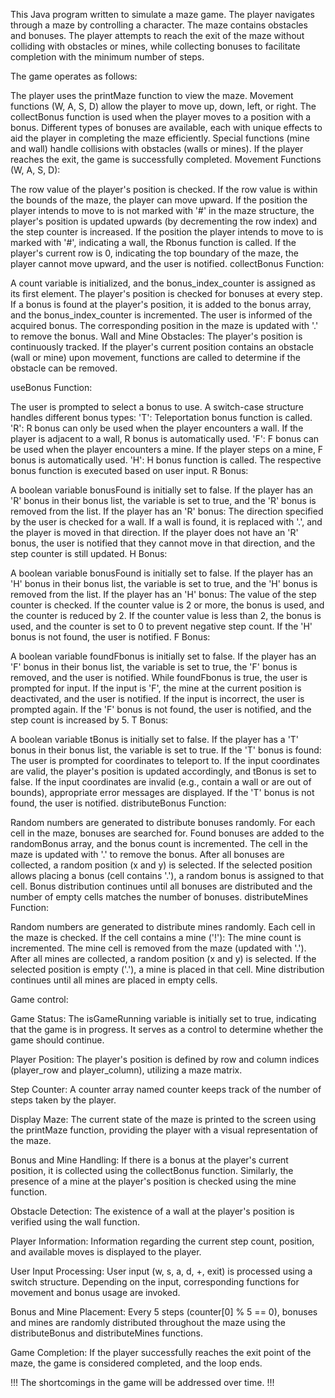 This Java program written to simulate a maze game. The player navigates through a maze by controlling a character. The maze contains obstacles and bonuses. The player attempts to reach the exit of the maze without colliding with obstacles or mines, while collecting bonuses to facilitate completion with the minimum number of steps.

The game operates as follows:

The player uses the printMaze function to view the maze.
Movement functions (W, A, S, D) allow the player to move up, down, left, or right.
The collectBonus function is used when the player moves to a position with a bonus. Different types of bonuses are available, each with unique effects to aid the player in completing the maze efficiently.
Special functions (mine and wall) handle collisions with obstacles (walls or mines).
If the player reaches the exit, the game is successfully completed.
Movement Functions (W, A, S, D):

The row value of the player's position is checked. If the row value is within the bounds of the maze, the player can move upward.
If the position the player intends to move to is not marked with '#' in the maze structure, the player's position is updated upwards (by decrementing the row index) and the step counter is increased.
If the position the player intends to move to is marked with '#', indicating a wall, the Rbonus function is called.
If the player's current row is 0, indicating the top boundary of the maze, the player cannot move upward, and the user is notified.
collectBonus Function:

A count variable is initialized, and the bonus_index_counter is assigned as its first element.
The player's position is checked for bonuses at every step.
If a bonus is found at the player's position, it is added to the bonus array, and the bonus_index_counter is incremented.
The user is informed of the acquired bonus.
The corresponding position in the maze is updated with '.' to remove the bonus.
Wall and Mine Obstacles:
The player's position is continuously tracked. If the player's current position contains an obstacle (wall or mine) upon movement, functions are called to determine if the obstacle can be removed.

useBonus Function:

The user is prompted to select a bonus to use.
A switch-case structure handles different bonus types:
'T': Teleportation bonus function is called.
'R': R bonus can only be used when the player encounters a wall. If the player is adjacent to a wall, R bonus is automatically used.
'F': F bonus can be used when the player encounters a mine. If the player steps on a mine, F bonus is automatically used.
'H': H bonus function is called.
The respective bonus function is executed based on user input.
R Bonus:

A boolean variable bonusFound is initially set to false.
If the player has an 'R' bonus in their bonus list, the variable is set to true, and the 'R' bonus is removed from the list.
If the player has an 'R' bonus:
The direction specified by the user is checked for a wall. If a wall is found, it is replaced with '.', and the player is moved in that direction.
If the player does not have an 'R' bonus, the user is notified that they cannot move in that direction, and the step counter is still updated.
H Bonus:

A boolean variable bonusFound is initially set to false.
If the player has an 'H' bonus in their bonus list, the variable is set to true, and the 'H' bonus is removed from the list.
If the player has an 'H' bonus:
The value of the step counter is checked. If the counter value is 2 or more, the bonus is used, and the counter is reduced by 2.
If the counter value is less than 2, the bonus is used, and the counter is set to 0 to prevent negative step count.
If the 'H' bonus is not found, the user is notified.
F Bonus:

A boolean variable foundFbonus is initially set to false.
If the player has an 'F' bonus in their bonus list, the variable is set to true, the 'F' bonus is removed, and the user is notified.
While foundFbonus is true, the user is prompted for input.
If the input is 'F', the mine at the current position is deactivated, and the user is notified.
If the input is incorrect, the user is prompted again.
If the 'F' bonus is not found, the user is notified, and the step count is increased by 5.
T Bonus:

A boolean variable tBonus is initially set to false.
If the player has a 'T' bonus in their bonus list, the variable is set to true.
If the 'T' bonus is found:
The user is prompted for coordinates to teleport to.
If the input coordinates are valid, the player's position is updated accordingly, and tBonus is set to false.
If the input coordinates are invalid (e.g., contain a wall or are out of bounds), appropriate error messages are displayed.
If the 'T' bonus is not found, the user is notified.
distributeBonus Function:

Random numbers are generated to distribute bonuses randomly.
For each cell in the maze, bonuses are searched for.
Found bonuses are added to the randomBonus array, and the bonus count is incremented.
The cell in the maze is updated with '.' to remove the bonus.
After all bonuses are collected, a random position (x and y) is selected.
If the selected position allows placing a bonus (cell contains '.'), a random bonus is assigned to that cell.
Bonus distribution continues until all bonuses are distributed and the number of empty cells matches the number of bonuses.
distributeMines Function:

Random numbers are generated to distribute mines randomly.
Each cell in the maze is checked. If the cell contains a mine ('!'):
The mine count is incremented.
The mine cell is removed from the maze (updated with '.').
After all mines are collected, a random position (x and y) is selected.
If the selected position is empty ('.'), a mine is placed in that cell.
Mine distribution continues until all mines are placed in empty cells.

Game control:

Game Status: The isGameRunning variable is initially set to true, indicating that the game is in progress. It serves as a control to determine whether the game should continue.

Player Position: The player's position is defined by row and column indices (player_row and player_column), utilizing a maze matrix.

Step Counter: A counter array named counter keeps track of the number of steps taken by the player.

Display Maze: The current state of the maze is printed to the screen using the printMaze function, providing the player with a visual representation of the maze.

Bonus and Mine Handling: If there is a bonus at the player's current position, it is collected using the collectBonus function. Similarly, the presence of a mine at the player's position is checked using the mine function.

Obstacle Detection: The existence of a wall at the player's position is verified using the wall function.

Player Information: Information regarding the current step count, position, and available moves is displayed to the player.

User Input Processing: User input (w, s, a, d, +, exit) is processed using a switch structure. Depending on the input, corresponding functions for movement and bonus usage are invoked.

Bonus and Mine Placement: Every 5 steps (counter[0] % 5 == 0), bonuses and mines are randomly distributed throughout the maze using the distributeBonus and distributeMines functions.

Game Completion: If the player successfully reaches the exit point of the maze, the game is considered completed, and the loop ends.

!!! The shortcomings in the game will be addressed over time. !!!